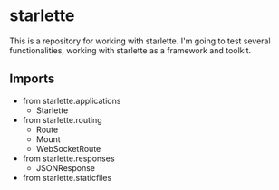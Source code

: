 # starlette
This is a repository for working with starlette. I'm going to test several functionalities, working with starlette as a framework and toolkit.

## Imports

* from starlette.applications
    * Starlette
* from starlette.routing
    * Route
    * Mount
    * WebSocketRoute
* from starlette.responses
    * JSONResponse 
* from starlette.staticfiles